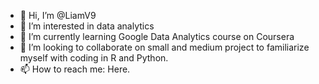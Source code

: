 - 👋 Hi, I’m @LiamV9
- 👀 I’m interested in data analytics
- 🌱 I’m currently learning Google Data Analytics course on Coursera
- 💞️ I’m looking to collaborate on small and medium project to familiarize myself with coding in R and Python.
- 📫 How to reach me: Here.

<!---
LiamV9/LiamV9 is a ✨ special ✨ repository because its `README.md` (this file) appears on your GitHub profile.
You can click the Preview link to take a look at your changes.
--->

